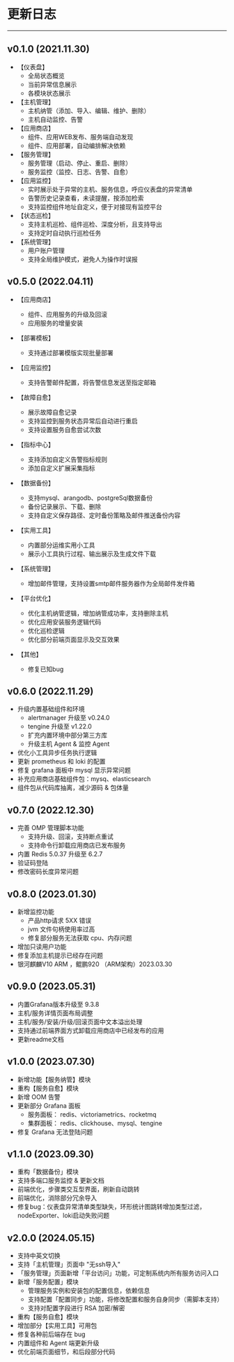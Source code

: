 # 更新日志

------





## v0.1.0 (2021.11.30)
- 【仪表盘】
  - 全局状态概览
  - 当前异常信息展示
  - 各模块状态展示
- 【主机管理】
  - 主机纳管（添加、导入、编辑、维护、删除）
  - 主机自动监控、告警
- 【应用商店】
  - 组件、应用WEB发布、服务端自动发现
  - 组件、应用部署，自动编排解决依赖
- 【服务管理】
  - 服务管理（启动、停止、重启、删除）
  - 服务监控（监控、日志、告警、自愈）
- 【应用监控】
  - 实时展示处于异常的主机、服务信息，呼应仪表盘的异常清单
  - 告警历史记录查看，未读提醒，按添加检索
  - 支持监控组件地址自定义，便于对接现有监控平台
- 【状态巡检】
  - 支持主机巡检、组件巡检、深度分析，且支持导出
  - 支持定时自动执行巡检任务
- 【系统管理】
  - 用户账户管理
  - 支持全局维护模式，避免人为操作时误报



## v0.5.0 (2022.04.11)

- 【应用商店】
  - 组件、应用服务的升级及回滚
  - 应用服务的增量安装
- 【部署模板】
  - 支持通过部署模版实现批量部署
- 【应用监控】
  - 支持告警邮件配置，将告警信息发送至指定邮箱
- 【故障自愈】
  - 展示故障自愈记录
  - 支持监控到服务状态异常后自动进行重启
  - 支持设置服务自愈尝试次数
- 【指标中心】
  - 支持添加自定义告警指标规则
  - 添加自定义扩展采集指标
- 【数据备份】
  - 支持mysql、arangodb、postgreSql数据备份
  - 备份记录展示、下载、删除
  - 支持自定义保存路径、定时备份策略及邮件推送备份内容
- 【实用工具】
  - 内置部分运维实用小工具
  - 展示小工具执行过程、输出展示及生成文件下载
- 【系统管理】
  - 增加邮件管理，支持设置smtp邮件服务器作为全局邮件发件箱

- 【平台优化】
  - 优化主机纳管逻辑，增加纳管成功率，支持删除主机
  - 优化应用安装服务逻辑代码
  - 优化巡检逻辑
  - 优化部分前端页面显示及交互效果
- 【其他】
  - 修复已知bug




## v0.6.0 (2022.11.29)
- 升级内置基础组件和环境
  - alertmanager 升级至 v0.24.0
  - tengine 升级至 v1.22.0
  - 扩充内置环境中部分第三方库
  - 升级主机 Agent & 监控 Agent
- 优化小工具异步任务执行逻辑
- 更新 prometheus 和 loki 的配置
- 修复 grafana 面板中 mysql 显示异常问题
- 补充应用商店基础组件包：mysq、elasticsearch
- 组件包从代码库抽离，减少源码 & 包体量


## v0.7.0 (2022.12.30)
- 完善 OMP 管理脚本功能
  - 支持升级、回滚，支持断点重试
  - 支持命令行卸载应用商店已发布服务
- 内置 Redis 5.0.37 升级至 6.2.7
- 验证码登陆
- 修改密码长度异常问题


## v0.8.0 (2023.01.30)
- 新增监控功能
  - 产品http请求 5XX 错误
  - jvm 文件句柄使用率过高
  - 修复部分服务无法获取 cpu、内存问题
- 增加只读用户功能
- 修复添加主机提示已经存在问题
- 银河麒麟V10 ARM ，鲲鹏920 （ARM架构）2023.03.30

## v0.9.0 (2023.05.31)

- 内置Grafana版本升级至 9.3.8
- 主机/服务详情页面布局调整
- 主机/服务/安装/升级/回滚页面中文本溢出处理
- 支持通过前端界面方式卸载应用商店中已经发布的应用
- 更新readme文档

## v1.0.0 (2023.07.30)

- 新增功能【服务纳管】模块
- 重构【服务自愈】模块
- 新增 OOM 告警
- 更新部分 Grafana 面板
  - 服务面板： redis、victoriametrics、rocketmq
  - 集群面板： redis、clickhouse、mysql、tengine
- 修复 Grafana 无法登陆问题

## v1.1.0 (2023.09.30)

- 重构「数据备份」模块
- 支持多端口服务监控 & 更新文档
- 前端优化，步骤类交互型界面，刷新自动跳转
- 前端优化，消除部分冗余导入
- 修复bug：仪表盘异常清单类型缺失，环形统计图跳转增加类型过滤，nodeExporter、loki启动失败问题

## v2.0.0 (2024.05.15)

- 支持中英文切换
- 支持「主机管理」页面中 "无ssh导入"
- 「服务管理」页面新增「平台访问」功能，可定制系统内所有服务访问入口
- 新增「服务配置」模块
  - 管理服务实例和安装包的配置信息，依赖信息 
  - 支持配置「配置同步」功能，将修改配置和服务自身同步（需脚本支持）
  - 支持对配置字段进行 RSA 加密/解密
- 重构【服务自愈】模块
- 增加部分【实用工具】可用包
- 修复各种前后端存在 bug
- 内置组件和 Agent 端更新升级
- 优化前端页面细节，和后段部分代码